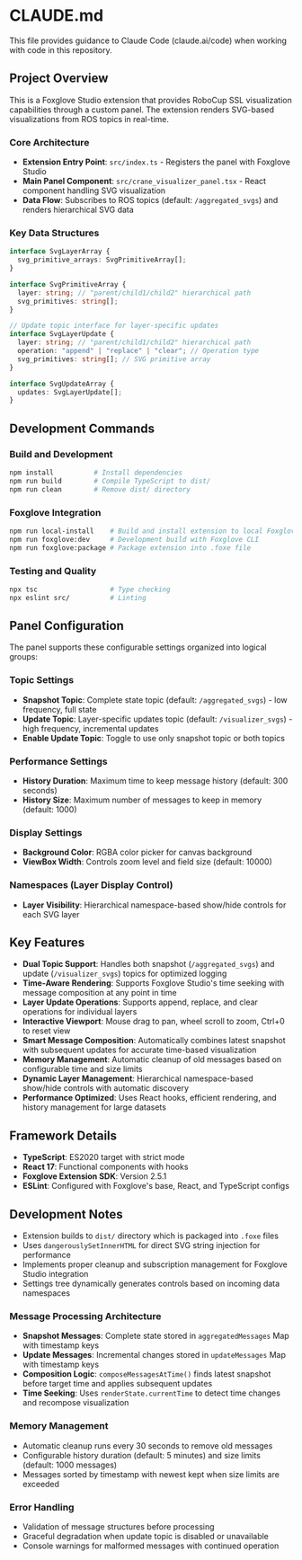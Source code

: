 # CLAUDE.md

This file provides guidance to Claude Code (claude.ai/code) when working with code in this repository.

## Project Overview

This is a Foxglove Studio extension that provides RoboCup SSL visualization capabilities through a custom panel. The extension renders SVG-based visualizations from ROS topics in real-time.

### Core Architecture

- **Extension Entry Point**: `src/index.ts` - Registers the panel with Foxglove Studio
- **Main Panel Component**: `src/crane_visualizer_panel.tsx` - React component handling SVG visualization
- **Data Flow**: Subscribes to ROS topics (default: `/aggregated_svgs`) and renders hierarchical SVG data

### Key Data Structures

```typescript
interface SvgLayerArray {
  svg_primitive_arrays: SvgPrimitiveArray[];
}

interface SvgPrimitiveArray {
  layer: string; // "parent/child1/child2" hierarchical path
  svg_primitives: string[];
}

// Update topic interface for layer-specific updates
interface SvgLayerUpdate {
  layer: string; // "parent/child1/child2" hierarchical path
  operation: "append" | "replace" | "clear"; // Operation type
  svg_primitives: string[]; // SVG primitive array
}

interface SvgUpdateArray {
  updates: SvgLayerUpdate[];
}
```

## Development Commands

### Build and Development
```bash
npm install          # Install dependencies
npm run build        # Compile TypeScript to dist/
npm run clean        # Remove dist/ directory
```

### Foxglove Integration
```bash
npm run local-install    # Build and install extension to local Foxglove Studio
npm run foxglove:dev     # Development build with Foxglove CLI
npm run foxglove:package # Package extension into .foxe file
```

### Testing and Quality
```bash
npx tsc                  # Type checking
npx eslint src/          # Linting
```

## Panel Configuration

The panel supports these configurable settings organized into logical groups:

### Topic Settings
- **Snapshot Topic**: Complete state topic (default: `/aggregated_svgs`) - low frequency, full state
- **Update Topic**: Layer-specific updates topic (default: `/visualizer_svgs`) - high frequency, incremental updates
- **Enable Update Topic**: Toggle to use only snapshot topic or both topics

### Performance Settings
- **History Duration**: Maximum time to keep message history (default: 300 seconds)
- **History Size**: Maximum number of messages to keep in memory (default: 1000)

### Display Settings
- **Background Color**: RGBA color picker for canvas background
- **ViewBox Width**: Controls zoom level and field size (default: 10000)

### Namespaces (Layer Display Control)
- **Layer Visibility**: Hierarchical namespace-based show/hide controls for each SVG layer

## Key Features

- **Dual Topic Support**: Handles both snapshot (`/aggregated_svgs`) and update (`/visualizer_svgs`) topics for optimized logging
- **Time-Aware Rendering**: Supports Foxglove Studio's time seeking with message composition at any point in time
- **Layer Update Operations**: Supports append, replace, and clear operations for individual layers
- **Interactive Viewport**: Mouse drag to pan, wheel scroll to zoom, Ctrl+0 to reset view
- **Smart Message Composition**: Automatically combines latest snapshot with subsequent updates for accurate time-based visualization
- **Memory Management**: Automatic cleanup of old messages based on configurable time and size limits
- **Dynamic Layer Management**: Hierarchical namespace-based show/hide controls with automatic discovery
- **Performance Optimized**: Uses React hooks, efficient rendering, and history management for large datasets

## Framework Details

- **TypeScript**: ES2020 target with strict mode
- **React 17**: Functional components with hooks
- **Foxglove Extension SDK**: Version 2.5.1
- **ESLint**: Configured with Foxglove's base, React, and TypeScript configs

## Development Notes

- Extension builds to `dist/` directory which is packaged into `.foxe` files
- Uses `dangerouslySetInnerHTML` for direct SVG string injection for performance
- Implements proper cleanup and subscription management for Foxglove Studio integration
- Settings tree dynamically generates controls based on incoming data namespaces

### Message Processing Architecture
- **Snapshot Messages**: Complete state stored in `aggregatedMessages` Map with timestamp keys
- **Update Messages**: Incremental changes stored in `updateMessages` Map with timestamp keys
- **Composition Logic**: `composeMessagesAtTime()` finds latest snapshot before target time and applies subsequent updates
- **Time Seeking**: Uses `renderState.currentTime` to detect time changes and recompose visualization

### Memory Management
- Automatic cleanup runs every 30 seconds to remove old messages
- Configurable history duration (default: 5 minutes) and size limits (default: 1000 messages)
- Messages sorted by timestamp with newest kept when size limits are exceeded

### Error Handling
- Validation of message structures before processing
- Graceful degradation when update topic is disabled or unavailable
- Console warnings for malformed messages with continued operation